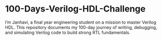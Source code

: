 # 100-Days-Verilog-HDL-Challenge
I’m Janhavi, a final year engineering student on a mission to master Verilog HDL. This repository documents my 100-day journey of writing, debugging, and simulating Verilog code to build strong RTL fundamentals.
